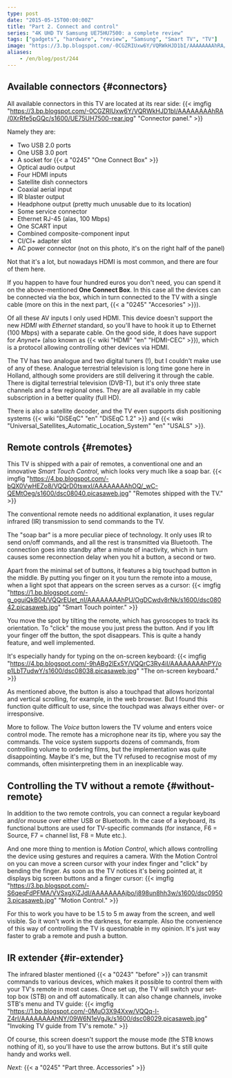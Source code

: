 ```yaml
---
type: post
date: "2015-05-15T00:00:00Z"
title: "Part 2. Connect and control"
series: "4K UHD TV Samsung UE75HU7500: a complete review"
tags: ["gadgets", "hardware", "review", "Samsung", "Smart TV", "TV"]
image: "https://3.bp.blogspot.com/-0CGZRIUxw6Y/VQRWkHJD1bI/AAAAAAAAhRA/0XrRfe5pGQc/s1600/UE75UH7500-rear.jpg"
aliases:
    - /en/blog/post/244
---
```


## Available connectors {#connectors}

All available connectors in this TV are located at its rear side:
{{< imgfig "https://3.bp.blogspot.com/-0CGZRIUxw6Y/VQRWkHJD1bI/AAAAAAAAhRA/0XrRfe5pGQc/s1600/UE75UH7500-rear.jpg" "Connector panel." >}}

Namely they are:

<!--more-->

* Two USB 2.0 ports
* One USB 3.0 port
* A socket for {{< a "0245" "One Connect Box" >}}
* Optical audio output
* Four HDMI inputs
* Satellite dish connectors
* Coaxial aerial input
* IR blaster output
* Headphone output (pretty much unusable due to its location)
* Some service connector
* Ethernet RJ-45 (alas, 100 Mbps)
* One SCART input
* Combined composite-component input
* CI/CI+ adapter slot
* AC power connector (not on this photo, it's on the right half of the panel)

Not that it's a lot, but nowadays HDMI is most common, and there are four of them here.

If you happen to have four hundred euros you don't need, you can spend it on the above-mentioned **One Connect Box**. In this case all the devices can be connected via the box, which in turn connected to the TV with a single cable (more on this in the next part, {{< a "0245" "Accesories" >}}).

Of all these AV inputs I only used HDMI. This device doesn't support the new *HDMI with Ethernet* standard, so you'll have to hook it up to Ethernet (100 Mbps) with a separate cable. On the good side, it does have support for *Anynet+* (also known as {{< wiki "HDMI" "en" "HDMI-CEC" >}}), which is a protocol allowing controlling other devices via HDMI.

The TV has two analogue and two digital tuners (!), but I couldn't make use of any of these. Analogue terrestrial television is long time gone here in Holland, although some providers are still delivering it through the cable. There is digital terrestrial television (DVB-T), but it's only three state channels and a few regional ones. They are all available in my cable subscription in a better quality (full HD).

There is also a satellite decoder, and the TV even supports dish positioning systems {{< wiki "DiSEqC" "en" "DiSEqC 1.2" >}} and {{< wiki "Universal_Satellites_Automatic_Location_System" "en" "USALS" >}}.

## Remote controls {#remotes}

This TV is shipped with a pair of remotes, a conventional one and an innovative *Smart Touch Control*, which looks very much like a soap bar.
{{< imgfig "https://4.bp.blogspot.com/-bQX0VwHEZo8/VQQrD0tswxI/AAAAAAAAhOQ/_wC-QEMtOeg/s1600/dsc08040.picasaweb.jpg" "Remotes shipped with the TV." >}}

The conventional remote needs no additional explanation, it uses regular infrared (IR) transmission to send commands to the TV.

The "soap bar" is a more peculiar piece of technology. It only uses IR to send on/off commands, and all the rest is transmitted via Bluetooth. The connection goes into standby after a minute of inactivity, which in turn causes some reconnection delay when you hit a button, a second or two.

Apart from the minimal set of buttons, it features a big touchpad button in the middle. By putting you finger on it you turn the remote into a mouse, when a light spot that appears on the screen serves as a cursor:
{{< imgfig "https://1.bp.blogspot.com/-g_oguiQkB04/VQQrEUet_nI/AAAAAAAAhPU/OgDCwdv8rNk/s1600/dsc08042.picasaweb.jpg" "Smart Touch pointer." >}}

You move the spot by tilting the remote, which has gyroscopes to track its orientation. To "click" the mouse you just press the button. And if you lift your finger off the button, the spot disappears. This is quite a handy feature, and well implemented.

It's especially handy for typing on the on-screen keyboard:
{{< imgfig "https://4.bp.blogspot.com/-9hABg2lEx5Y/VQQrC3Ry4iI/AAAAAAAAhPY/op1LbT7udwY/s1600/dsc08038.picasaweb.jpg" "The on-screen keyboard." >}}

As mentioned above, the button is also a touchpad that allows horizontal and vertical scrolling, for example, in the web browser. But I found this function quite difficult to use, since the touchpad was always either over- or irresponsive.

More to follow. The *Voice* button lowers the TV volume and enters voice control mode. The remote has a microphone near its tip, where you say the commands. The voice system supports dozens of commands, from controlling volume to ordering films, but the implementation was quite disappointing. Maybe it's me, but the TV refused to recognise most of my commands, often misinterpreting them in an inexplicable way.

## Controlling the TV without a remote {#without-remote}

In addition to the two remote controls, you can connect a regular keyboard and/or mouse over either USB or Bluetooth. In the case of a keyboard, its functional buttons are used for TV-specific commands (for instance, F6 = Source, F7 = channel list, F8 = Mute etc.).

And one more thing to mention is *Motion Control*, which allows controlling the device using gestures and requires a camera. With the Motion Control on you can move a screen cursor with your index finger and "click" by bending the finger. As soon as the TV notices it's being pointed at, it displays big screen buttons and a finger cursor:
{{< imgfig "https://3.bp.blogspot.com/-S6qeqFdPFMA/VVSxgXjZJdI/AAAAAAAAjbo/j898un8hh3w/s1600/dsc09503.picasaweb.jpg" "Motion Control." >}}

For this to work you have to be 1.5 to 5 m away from the screen, and well visible. So it won't work in the darkness, for example. Also the convenience of this way of controlling the TV is questionable in my opinion. It's just way faster to grab a remote and push a button.

## IR extender {#ir-extender}

The infrared blaster mentioned {{< a "0243" "before" >}} can transmit commands to various devices, which makes it possible to control them with your TV's remote in most cases. Once set up, the TV will switch your set-top box (STB) on and off automatically. It can also change channels, invoke STB's menu and TV guide:
{{< imgfig "https://1.bp.blogspot.com/-0MuO3X94Xxw/VQQq-l-Z4rI/AAAAAAAAhNY/09W6N1eVgJk/s1600/dsc08029.picasaweb.jpg" "Invoking TV guide from TV's remote." >}}

Of course, this screen doesn't support the mouse mode (the STB knows nothing of it), so you'll have to use the arrow buttons. But it's still quite handy and works well.

*Next:* {{< a "0245" "Part three. Accessories" >}}
